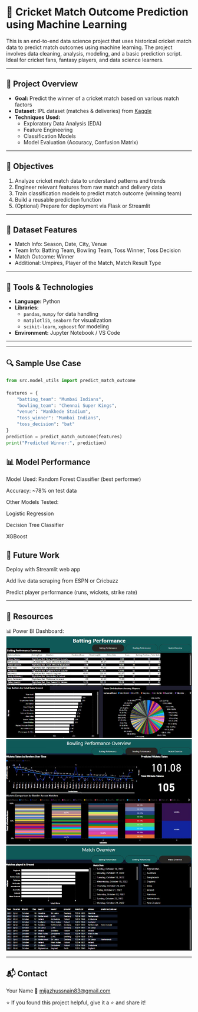 # 🏏 Cricket Match Outcome Prediction using Machine Learning

This is an end-to-end data science project that uses historical cricket match data to predict match outcomes using machine learning. The project involves data cleaning, analysis, modeling, and a basic prediction script. Ideal for cricket fans, fantasy players, and data science learners.

---

## 📌 Project Overview

- **Goal:** Predict the winner of a cricket match based on various match factors
- **Dataset:** IPL dataset (matches & deliveries) from [Kaggle](https://www.kaggle.com/datasets)
- **Techniques Used:**
  - Exploratory Data Analysis (EDA)
  - Feature Engineering
  - Classification Models
  - Model Evaluation (Accuracy, Confusion Matrix)

---

## 🎯 Objectives

1. Analyze cricket match data to understand patterns and trends
2. Engineer relevant features from raw match and delivery data
3. Train classification models to predict match outcome (winning team)
4. Build a reusable prediction function
5. (Optional) Prepare for deployment via Flask or Streamlit

---

## 🧪 Dataset Features

- Match Info: Season, Date, City, Venue
- Team Info: Batting Team, Bowling Team, Toss Winner, Toss Decision
- Match Outcome: Winner
- Additional: Umpires, Player of the Match, Match Result Type

---

## 🔧 Tools & Technologies

- **Language:** Python
- **Libraries:**
  - `pandas`, `numpy` for data handling
  - `matplotlib`, `seaborn` for visualization
  - `scikit-learn`, `xgboost` for modeling
- **Environment:** Jupyter Notebook / VS Code

---

---

## 🔍 Sample Use Case

```python
from src.model_utils import predict_match_outcome

features = {
    "batting_team": "Mumbai Indians",
    "bowling_team": "Chennai Super Kings",
    "venue": "Wankhede Stadium",
    "toss_winner": "Mumbai Indians",
    "toss_decision": "bat"
}
prediction = predict_match_outcome(features)
print("Predicted Winner:", prediction)
```

## 📊 Model Performance

Model Used: Random Forest Classifier (best performer)

Accuracy: ~78% on test data

Other Models Tested:

Logistic Regression

Decision Tree Classifier

XGBoost


## 🚀 Future Work

Deploy with Streamlit web app

Add live data scraping from ESPN or Cricbuzz

Predict player performance (runs, wickets, strike rate)

---

## 📎 Resources

📊 Power BI Dashboard:
![Dashboard Screenshot](cricket_match_outcome_prediction1.jpeg)
![Dashboard Screenshot](cricket_match_outcome_prediction2.jpeg)
![Dashboard Screenshot](cricket_match_outcome_prediction3.jpeg)


---

## 📬 Contact

Your Name
📧 mijazhussnain83@gmail.com

⭐ If you found this project helpful, give it a ⭐ and share it!


